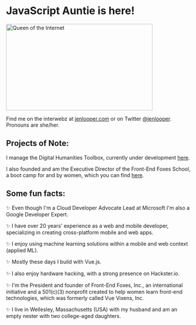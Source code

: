 #  JavaScript Auntie is here!

<img alt="Queen of the Internet" border="0" height="236" src="http://image.blingee.com/images19/content/output/000/000/000/833/858545211_256285.gif" title="Queen of the Internet" width="400" />

Find me on the interwebz at [jenlooper.com](http://jenlooper.com) or on Twitter [@jenlooper](http://twitter.com/jenlooper). Pronouns are she/her. 

## Projects of Note:

I manage the Digital Humanities Toolbox, currently under development [here](https://github.com/Digital-Humanities-Toolbox).

I also founded and am the Executive Director of the Front-End Foxes School, a boot camp for and by women, which you can find [here](https://frontendfoxes.school).

## Some fun facts:

✨ Even though I'm a Cloud Developer Advocate Lead at Microsoft I'm also a Google Developer Expert.

✨ I have over 20 years' experience as a web and mobile developer, specializing in creating cross-platform mobile and web apps.

✨ I enjoy using machine learning solutions within a mobile and web context (applied ML).

✨ Mostly these days I build with Vue.js.

✨ I also enjoy hardware hacking, with a strong presence on Hackster.io.

✨ I'm the President and founder of Front-End Foxes, Inc., an international initiative and a 501(c)(3) nonprofit created to help women learn front-end technologies, which was formerly called Vue Vixens, Inc.

✨ I live in Wellesley, Massachusetts (USA) with my husband and am an empty nester with two college-aged daughters.
